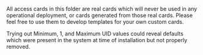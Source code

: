 All access cards in this folder are real cards which will never be used in any operational deployment, or cards generated from those real cards.
Please feel free to use them to develop templates for your own custom cards.

Trying out Minimum, 1, and Maximum UID values could reveal defaults which were present in the system at time of installation but not properly removed.
